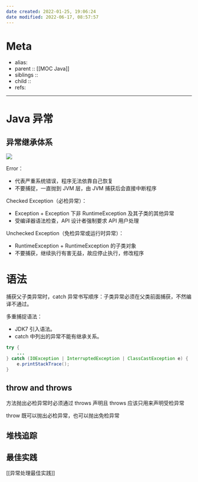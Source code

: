 ```yaml
---
date created: 2022-01-25, 19:06:24
date modified: 2022-06-17, 08:57:57
---
```


# Meta

- alias:
- parent :: [[MOC Java]]
- siblings ::
- child ::
- refs:

---

# Java 异常

## 异常继承体系

![](https://pic-bed-615.oss-cn-beijing.aliyuncs.com/fDpNHO.png)

Error：

- 代表严重系统错误，程序无法依靠自己恢复
- 不要捕捉，一直抛到 JVM 层，由 JVM 捕获后会直接中断程序

Checked Exception（必检异常）：

- Exception + Exception 下非 RuntimeException 及其子类的其他异常
- 受编译器语法检查，API 设计者强制要求 API 用户处理

Unchecked Exception（免检异常或运行时异常）：

- RuntimeException + RuntimeException 的子类对象
- 不要捕获，继续执行有害无益，故应停止执行，修改程序

# 语法

捕获父子类异常时，catch 异常书写顺序：子类异常必须在父类前面捕获，不然编译不通过。

多重捕捉语法：

- JDK7 引入语法。
- catch 中列出的异常不能有继承关系。

```java
try {
	...
} catch (IOException | InterruptedException | ClassCastException e) {
	e.printStackTrace();
}
```

## throw and throws

方法抛出必检异常时必须通过 throws 声明且 throws 应该只用来声明受检异常

throw 既可以抛出必检异常，也可以抛出免检异常

## 堆栈追踪

## 最佳实践

[[异常处理最佳实践]]
